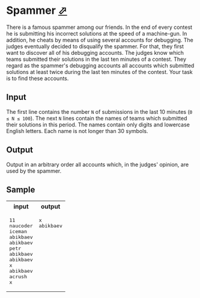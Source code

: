 # Spammer [⬀](https://acm.timus.ru/problem.aspx?space=1&num=1496)

There is a famous spammer among our friends. In the end of every contest he is submitting his incorrect solutions at the speed of a machine-gun. In addition, he cheats by means of using several accounts for debugging. The judges eventually decided to disqualify the spammer. For that, they first want to discover all of his debugging accounts. The judges know which teams submitted their solutions in the last ten minutes of a contest. They regard as the spammer's debugging accounts all accounts which submitted solutions at least twice during the last ten minutes of the contest. Your task is to find these accounts.

## Input

The first line contains the number `N` of submissions in the last 10 minutes (`0 ≤ N ≤ 100`). The next `N` lines contain the names of teams which submitted their solutions in this period. The names contain only digits and lowercase English letters. Each name is not longer than 30 symbols.

## Output

Output in an arbitrary order all accounts which, in the judges' opinion, are used by the spammer.

## Sample

<table>
<tr>
<th>input</th>
<th>output</th>
</tr>
<tr>
<td style="vertical-align: top">
<pre>
11
naucoder
iceman
abikbaev
abikbaev
petr
abikbaev
abikbaev
x
abikbaev
acrush
x
</pre>
</td>
<td style="vertical-align: top">
<pre>
x
abikbaev
</pre>
</td>
</tr>
</table>
